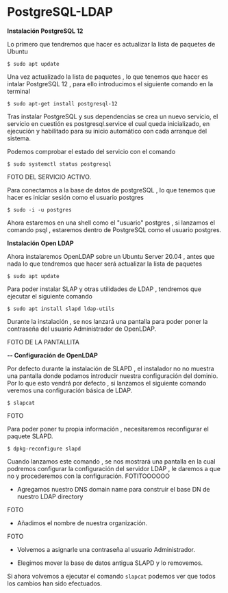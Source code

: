 # PostgreSQL-LDAP



**Instalación PostgreSQL 12**

Lo primero que tendremos que hacer es actualizar la lista de paquetes de Ubuntu 
  
  `$ sudo apt update`
  

Una vez actualizado la lista de paquetes , lo que tenemos que hacer es intalar PostgreSQL 12 , para ello introducimos el siguiente comando en la terminal 
  
  `$ sudo apt-get install postgresql-12`
  
Tras instalar PostgreSQL y sus dependencias se crea un nuevo servicio, el          servicio en cuestión es postgresql.service el cual queda inicializado, en          ejecución y habilitado para su inicio automático con cada arranque del            sistema.
  
Podemos comprobar el estado del servicio con el comando 
  
  `$ sudo systemctl status postgresql`
  
  
  FOTO DEL SERVICIO ACTIVO.
  
Para conectarnos a la base de datos de postgreSQL , lo que tenemos que hacer     es iniciar sesión como el usuario postgres
  
  `$ sudo -i -u postgres`
  
Ahora estaremos en una shell como el "usuario" postgres , si lanzamos el         comando psql , estaremos dentro de PostgreSQL como el usuario postgres.
    

**Instalación Open LDAP**

Ahora instalaremos OpenLDAP sobre un Ubuntu Server 20.04 , antes que nada lo que tendremos que hacer será actualizar la lista de paquetes 

  `$ sudo apt update`

Para poder instalar SLAP y otras utilidades de LDAP , tendremos que ejecutar el siguiente comando 

  `$ sudo apt install slapd ldap-utils` 

Durante la instalación , se nos lanzará una pantalla para poder poner la contraseña del usuario Administrador de OpenLDAP.

FOTO DE LA PANTALLITA

**-- Configuración de OpenLDAP**

Por defecto durante la instalación de SLAPD , el instalador no no muestra una pantalla donde podamos introducir nuestra configuración del dominio. Por lo que esto vendrá por defecto , si lanzamos el siguiente comando veremos una configuración básica de LDAP.

  `$ slapcat`

FOTO 

Para poder poner tu propia información , necesitaremos reconfigurar el paquete SLAPD.

  `$ dpkg-reconfigure slapd`

Cuando lanzamos este comando , se nos mostrará una pantalla en la cual podremos configurar la configuración del servidor LDAP , le daremos a que no y procederemos con la configuración.
FOTITOOOOOO


  - Agregamos nuestro DNS domain name para construir el base DN de nuestro LDAP directory

FOTO

  - Añadimos el nombre de nuestra organización.
  
  FOTO
  
  - Volvemos a asignarle una contraseña al usuario Administrador.
  
  
  - Elegimos mover la base de datos antigua SLAPD y lo removemos.
  
  
Si ahora volvemos a ejecutar el comando `slapcat` podemos ver que todos los cambios han sido efectuados.

